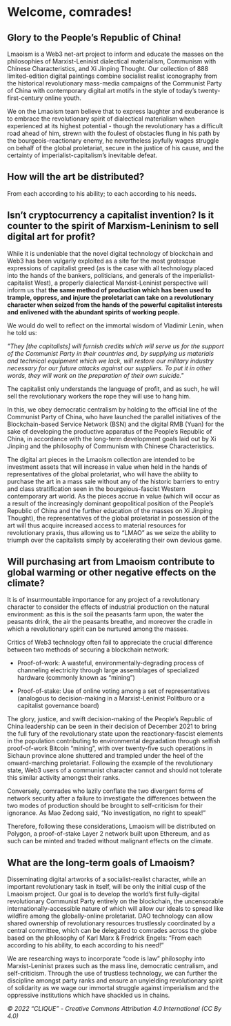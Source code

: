 # Welcome, comrades! 

## Glory to the People’s Republic of China! 

Lmaoism is a Web3 net-art project to inform and educate the masses on the philosophies of Marxist-Leninist dialectical materialism, Communism with Chinese Characteristics, and Xi Jinping Thought. Our collection of 888 limited-edition digital paintings combine socialist realist iconography from the historical revolutionary mass-media campaigns of the Communist Party of China with contemporary digital art motifs in the style of today’s twenty-first-century online youth.

We on the Lmaoism team believe that to express laughter and exuberance is to embrace the revolutionary spirit of dialectical materialism when experienced at its highest potential - though the revolutionary has a difficult road ahead of him, strewn with the foulest of obstacles flung in his path by the bourgeois-reactionary enemy, he nevertheless joyfully wages struggle on behalf of the global proletariat, secure in the justice of his cause, and the certainty of imperialist-capitalism’s inevitable defeat.

## How will the art be distributed? 

From each according to his ability; to each according to his needs.

## Isn’t cryptocurrency a capitalist invention? Is it counter to the spirit of Marxism-Leninism to sell digital art for profit?

While it is undeniable that the novel digital technology of blockchain and Web3 has been vulgarly exploited as a site for the most grotesque expressions of capitalist greed (as is the case with all technology placed into the hands of the bankers, politicians, and generals of the imperialist-capitalist West), a properly dialectical Marxist-Leninist perspective will inform us that **the same method of production which has been used to trample, oppress, and injure the proletariat can take on a revolutionary character when seized from the hands of the powerful capitalist interests and enlivened with the abundant spirits of working people.**

We would do well to reflect on the immortal wisdom of Vladimir Lenin, when he told us: 

*"They [the capitalists] will furnish credits which will serve us for the support of the Communist Party in their countries and, by supplying us materials and technical equipment which we lack, will restore our military industry necessary for our future attacks against our suppliers. To put it in other words, they will work on the preparation of their own suicide."* 

The capitalist only understands the language of profit, and as such, he will sell the revolutionary workers the rope they will use to hang him.

In this, we obey democratic centralism by holding to the official line of the Communist Party of China, who have launched the parallel initiatives of the Blockchain-based Service Network (BSN) and the digital RMB (Yuan) for the sake of developing the productive apparatus of the People’s Republic of China, in accordance with the long-term development goals laid out by Xi Jinping and the philosophy of Communism with Chinese Characteristics.

The digital art pieces in the Lmaoism collection are intended to be investment assets that will increase in value when held in the hands of representatives of the global proletariat, who will have the ability to purchase the art in a mass sale without any of the historic barriers to entry and class stratification seen in the bourgeious-fascist Western contemporary art world. As the pieces accrue in value (which will occur as a result of the increasingly dominant geopolitical position of the People’s Republic of China and the further education of the masses on Xi Jinping Thought), the representatives of the global proletariat in possession of the art will thus acquire increased access to material resources for revolutionary praxis, thus allowing us to “LMAO” as we seize the ability to triumph over the capitalists simply by accelerating their own devious game.

## Will purchasing art from Lmaoism contribute to global warming or other negative effects on the climate?

It is of insurmountable importance for any project of a revolutionary character to consider the effects of industrial production on the natural environment: as this is the soil the peasants farm upon, the water the peasants drink, the air the peasants breathe, and moreover the cradle in which a revolutionary spirit can be nurtured among the masses.

Critics of Web3 technology often fail to appreciate the crucial difference between two methods of securing a blockchain network:

- Proof-of-work: A wasteful, environmentally-degrading process of channeling electricity through large assemblages of specialized hardware (commonly known as “mining”) 

- Proof-of-stake: Use of online voting among a set of representatives (analogous to decision-making in a Marxist-Leninist Politburo or a capitalist governance board)

The glory, justice, and swift decision-making of the People’s Republic of China leadership can be seen in their decision of December 2021 to bring the full fury of the revolutionary state upon the reactionary-fascist elements in the population contributing to environmental degradation through selfish proof-of-work Bitcoin “mining”, with over twenty-five such operations in Sichaun province alone shuttered and trampled under the heel of the onward-marching proletariat. Following the example of the revolutionary state, Web3 users of a communist character cannot and should not tolerate this similar activity amongst their ranks.

Conversely, comrades who lazily conflate the two divergent forms of network security after a failure to investigate the differences between the two modes of production should be brought to self-criticism for their ignorance. As Mao Zedong said, “No investigation, no right to speak!”

Therefore, following these considerations, Lmaoism will be distributed on Polygon, a proof-of-stake Layer 2 network built upon Ethereum, and as such can be minted and traded without malignant effects on the climate.

## What are the long-term goals of Lmaoism? 

Disseminating digital artworks of a socialist-realist character, while an important revolutionary task in itself, will be only the initial cusp of the Lmaoism project. Our goal is to develop the world’s first fully-digital revolutionary Communist Party entirely on the blockchain, the uncensorable internationally-accessible nature of which will allow our ideals to spread like wildfire among the globally-online proletariat. DAO technology can allow shared ownership of revolutionary resources trustlessly coordinated by a central committee, which can be delegated to comrades across the globe based on the philosophy of Karl Marx & Fredrick Engels: “From each according to his ability, to each according to his need!”

We are researching ways to incorporate “code is law” philosophy into Marxist-Leninist praxes such as the mass line, democratic centralism, and self-criticism. Through the use of trustless technology, we can further the discipline amongst party ranks and ensure an unyielding revolutionary spirit of solidarity as we wage our immortal struggle against imperialism and the oppressive institutions which have shackled us in chains.

*© 2022 “CLIQUE” - Creative Commons Attribution 4.0 International (CC By 4.0)*
